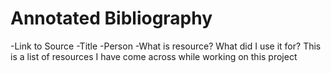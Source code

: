 # Annotated Bibliography
-Link to Source
-Title
-Person
-What is resource? What did I use it for?
This is a list of resources I have come across while working on this project
